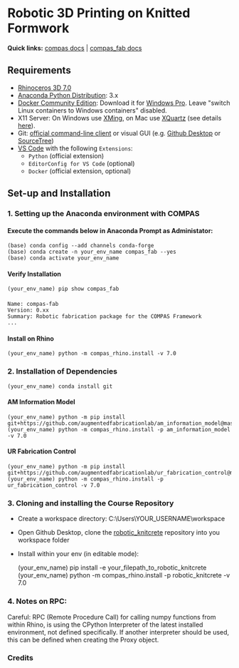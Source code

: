 # Robotic 3D Printing on Knitted Formwork

**Quick links:** [compas docs](https://compas-dev.github.io/main/) | [compas_fab docs](https://gramaziokohler.github.io/compas_fab/latest/)

## Requirements

* [Rhinoceros 3D 7.0](https://www.rhino3d.com/)
* [Anaconda Python Distribution](https://www.anaconda.com/download/): 3.x
* [Docker Community Edition](https://www.docker.com/get-started): Download it for [Windows Pro](https://store.docker.com/editions/community/docker-ce-desktop-windows). Leave "switch Linux containers to Windows containers" disabled.
* X11 Server: On Windows use [XMing](https://sourceforge.net/projects/xming/), on Mac use [XQuartz](https://www.xquartz.org/) (see details [here](https://medium.com/@mreichelt/how-to-show-x11-windows-within-docker-on-mac-50759f4b65cb)).
* Git: [official command-line client](https://git-scm.com/) or visual GUI (e.g. [Github Desktop](https://desktop.github.com/) or [SourceTree](https://www.sourcetreeapp.com/))
* [VS Code](https://code.visualstudio.com/) with the following `Extensions`:
  * `Python` (official extension)
  * `EditorConfig for VS Code` (optional)
  * `Docker` (official extension, optional)

## Set-up and Installation

### 1. Setting up the Anaconda environment with COMPAS

#### Execute the commands below in Anaconda Prompt as Administator:
	
    (base) conda config --add channels conda-forge
    (base) conda create -n your_env_name compas_fab --yes
    (base) conda activate your_env_name
    
#### Verify Installation
    (your_env_name) pip show compas_fab

####
    Name: compas-fab
    Version: 0.xx
    Summary: Robotic fabrication package for the COMPAS Framework
    ...

#### Install on Rhino

    (your_env_name) python -m compas_rhino.install -v 7.0


### 2. Installation of Dependencies

    (your_env_name) conda install git

#### AM Information Model
    
    (your_env_name) python -m pip install git+https://github.com/augmentedfabricationlab/am_information_model@master#egg=am_information_model
    (your_env_name) python -m compas_rhino.install -p am_information_model -v 7.0

#### UR Fabrication Control
    
    (your_env_name) python -m pip install git+https://github.com/augmentedfabricationlab/ur_fabrication_control@master#egg=ur_fabrication_control
    (your_env_name) python -m compas_rhino.install -p ur_fabrication_control -v 7.0


### 3. Cloning and installing the Course Repository

* Create a workspace directory: C:\Users\YOUR_USERNAME\workspace
* Open Github Desktop, clone the [robotic_knitcrete](https://github.com/augmentedfabricationlab/robotic_knitcrete) repository into you workspace folder 
* Install within your env (in editable mode):

    (your_env_name) pip install -e your_filepath_to_robotic_knitcrete
    (your_env_name) python -m compas_rhino.install -p robotic_knitcrete -v 7.0

### 4. Notes on RPC:

Careful: RPC (Remote Procedure Call) for calling numpy functions from within Rhino, is using the CPython Interpreter of the latest installed environment, not defined specifically. If another interpreter should be used, this can be defined when creating the Proxy object.

### Credits


